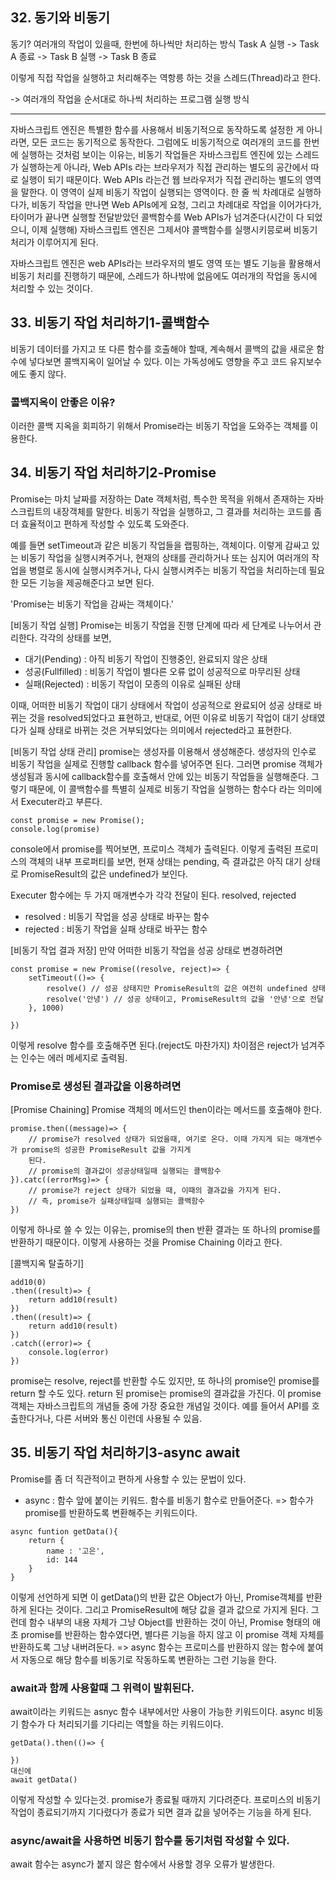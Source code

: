 ## 32. 동기와 비동기

동기?
여러개의 작업이 있을때, 한번에 하나씩만 처리하는 방식 
Task A  실행 -> Task A 종료 ->
Task B 실행 -> Task B 종료

이렇게 직접 작업을 실행하고 처리해주는 역항릉 하는 것을 스레드(Thread)라고 한다. 

-> 여러개의 작업을 순서대로 하나씩 처리하는 프로그램 실행 방식 

---
자바스크립트 엔진은 특별한 함수를 사용해서 비동기적으로 동작하도록 설정한 게 아니라면, 
모든 코드는 동기적으로 동작한다. 
그럼에도 비동기적으로 여러개의 코드를 한번에 실행하는 것처럼 보이는 이유는, 
비동기 작업들은 자바스크립트 엔진에 있는 스레드가 실행하는게 아니라, Web APIs 라는 브라우저가 직접 관리하는 별도의 공간에서 따로 실행이 되기 때문이다. 
Web APIs 라는건 웹 브라우저가 직접 관리하는 별도의 영역을 말한다. 
이 영역이 실제 비동기 작업이 실행되는 영역이다. 한 줄 씩 차례대로 실행하다가, 비동기 작업을 만나면 Web APIs에게 요청, 그리고 차례대로 작업을 이어가다가, 타이머가 끝나면 실행할 전달받았던 콜백함수를 Web APIs가 넘겨준다(시간이 다 되었으니, 이제 실행해)
자바스크립트 엔진은 그제서야 콜백함수를 실행시키믕로써 비동기 처리가 이루어지게 된다. 

자바스크립트 엔진은 web APIs라는 브라우저의 별도 영역 또는 별도 기능을 활용해서 비동기 처리를 진행하기 때문에, 스레드가 하나밖에 없음에도 여러개의 작업을 동시에 처리할 수 있는 것이다. 

## 33. 비동기 작업 처리하기1-콜백함수 
비동기 데이터를 가지고 또 다른 함수를 호출해야 할때, 계속해서 콜백의 값을 새로운 함수에 넣다보면 콜백지옥이 일어날 수 있다.
이는 가독성에도 영향을 주고 코드 유지보수에도 좋지 않다. 
### 콜백지옥이 안좋은 이유? 

이러한 콜백 지옥을 회피하기 위해서 Promise라는 비동기 작업을 도와주는 객체를 이용한다. 

## 34. 비동기 작업 처리하기2-Promise
Promise는 마치 날짜를 저장하는 Date 객체처럼, 특수한 목적을 위해서 존재하는 자바스크립트의 내장객체를 말한다. 
비동기 작업을 실행하고, 그 결과를 처리하는 코드를 좀 더 효율적이고 편하게 작성할 수 있도록 도와준다. 

예를 들면 setTimeout과 같은 비동기 작업들을 랩핑하는, 객체이다. 이렇게 감싸고 있는 비동기 작업을 실행시켜주거나, 현재의 상태를 관리하거나 또는 심지어 여러개의 작업을 병렬로 동시에 실행시켜주거나, 다시 실행시켜주는 비동기 작업을 처리하는데 필요한 모든 기능을 제공해준다고 보면 된다. 

'Promise는 비동기 작업을 감싸는 객체이다.'

[비동기 작업 실행]
Promise는 비동기 작업을 진행 단계에 따라 세 단계로 나누어서 관리한다. 
각각의 상태를 보면, 
- 대기(Pending) : 아직 비동기 작업이 진행중인, 완료되지 않은 상태
- 성공(Fullfilled) : 비동기 작업이 별다른 오류 없이 성공적으로 마무리된 상태
- 실패(Rejected) : 비동기 작업이 모종의 이유로 실패된 상태

이때, 어떠한 비동기 작업이 대기 상태에서 작업이 성공적으로 완료되어 성공 상태로 바뀌는 것을 resolved되었다고 표현하고, 
반대로, 어떤 이유로 비동기 작업이 대기 상태였다가 실패 상태로 바뀌는 것은 거부되었다는 의미에서 rejected라고 표현한다. 


[비동기 작업 상태 관리]
promise는 생성자를 이용해서 생성해준다.
생성자의 인수로 비동기 작업을 실제로 진행할 callback 함수를 넣어주면 된다. 그러면 promise 객체가 생성됨과 동시에
callback함수를 호출해서 안에 있는 비동기 작업들을 실행해준다. 그렇기 때문에, 이 콜백함수를 특별히 실제로 비동기 작업을 실행하는 함수다 라는 의미에서 Executer라고 부른다. 
```
const promise = new Promise();
console.log(promise)
```
console에서 promise를 찍어보면, 프로미스 객체가 출력된다. 이렇게 출력된 프로미스의 객체의 내부 프로퍼티를 보면, 
현재 상태는 pending, 즉 결과값은 아직 대기 상태로 PromiseResult의 값은 undefined가 보인다.

Executer 함수에는 두 가지 매개변수가 각각 전달이 된다. resolved, rejected
- resolved : 비동기 작업을 성공 상태로 바꾸는 함수
- rejected : 비동기 작업을 실패 상태로 바꾸는 함수

[비동기 작업 결과 저장]
만약 어떠한 비동기 작업을 성공 상태로 변경하려면 
```
const promise = new Promise((resolve, reject)=> {
    setTimeout(()=> {
        resolve() // 성공 상태지만 PromiseResult의 값은 여전히 undefined 상태
        resolve('안녕') // 성공 상태이고, PromiseResult의 값을 '안녕'으로 전달 
    }, 1000)

})
```
이렇게 resolve 함수를 호출해주면 된다.(reject도 마찬가지)
차이점은 reject가 넘겨주는 인수는 에러 메세지로 출력됨. 

### Promise로 생성된 결과값을 이용하려면 

[Promise Chaining]
Promise 객체의 메서드인 then이라는 메서드를 호출해야 한다. 
```
promise.then((message)=> {
    // promise가 resolved 상태가 되었을때, 여기로 온다. 이때 가지게 되는 매개변수가 promise의 성공한 PromiseResult 값을 가지게 
    된다.
    // promise의 결과값이 성공상태일때 실행되는 콜백함수
}).catc((errorMsg)=> {
    // promise가 reject 상태가 되었을 때, 이때의 결과값을 가지게 된다. 
    // 즉, promise가 실패상태일때 실행되는 콜백함수
})
```
이렇게 하나로 쓸 수 있는 이유는, promise의 then 반환 결과는 또 하나의 promise를 반환하기 때문이다. 
이렇게 사용하는 것을 Promise Chaining 이라고 한다. 

[콜백지옥 탈출하기]

```
add10(0)
.then((result)=> {
    return add10(result)
})
.then((result)=> {
    return add10(result)
})
.catch((error)=> {
    console.log(error)
})
```
promise는 resolve, reject를 반환할 수도 있지만, 또 하나의 promise인 promise를 return 할 수도 있다. 
return 된 promise는 promise의 결과값을 가진다.
이 promise 객체는 자바스크립트의 개념들 중에 가장 중요한 개념일 것이다. 
예를 들어서 API를 호출한다거나, 다른 서버와 통신 이런데 사용될 수 있음. 

## 35. 비동기 작업 처리하기3-async await 
Promise를 좀 더 직관적이고 편하게 사용할 수 있는 문법이 있다. 
- async : 함수 앞에 붙이는 키워드. 함수를 비동기 함수로 만들어준다. 
=> 함수가 promise를 반환하도록 변환해주는 키워드이다. 

```
async funtion getData(){
    return {
        name : '고은', 
        id: 144
    }
}
```
이렇게 선언하게 되면 이 getData()의 반환 값은 Object가 아닌, Promise객체를 반환하게 된다는 것이다. 
그리고 PromiseResult에 해당 값을 결과 값으로 가지게 된다. 그런데 함수 내부의 내용 자체가 그냥 Object를 반환하는 것이 아닌, Promise 형태의 애초 promise를 반환하는 함수였다면, 
별다른 기능을 하지 않고 이 promise 객체 자체를 반환하도록 그냥 내버려둔다. 
=> async 함수는 프로미스를 반환하지 않는 함수에 붙여서 자동으로 해당 함수를 비동기로 작동하도록 변환하는 그런 기능을 한다. 

### await과 함께 사용할때 그 위력이 발휘된다. 
await이라는 키워드는 asnyc 함수 내부에서만 사용이 가능한 키워드이다. async 비동기 함수가 다 처리되기를 기다리는 역할을 하는 키워드이다. 

```
getData().then(()=> {

})
대신에 
await getData() 
```
이렇게 작성할 수 있다는것. promise가 종료될 때까지 기다려준다.
프로미스의 비동기 작업이 종료되기까지 기다렸다가 종료가 되면 결과 값을 넣어주는 기능을 하게 된다. 

### async/await을 사용하면 비동기 함수를 동기처럼 작성할 수 있다. 
await 함수는 async가 붙지 않은 함수에서 사용할 경우 오류가 발생한다. 